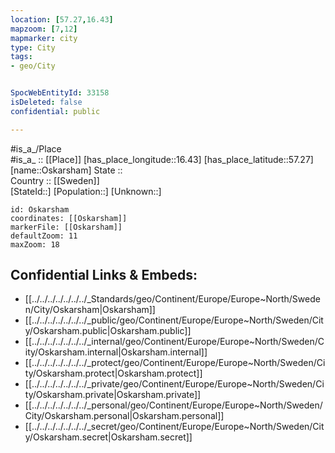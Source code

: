 ```yaml
---
location: [57.27,16.43] 
mapzoom: [7,12] 
mapmarker: city 
type: City
tags:
- geo/City


SpocWebEntityId: 33158
isDeleted: false
confidential: public

---
```

#is_a_/Place  
#is_a_ :: [[Place]] 
[has_place_longitude::16.43] 
[has_place_latitude::57.27] 
[name::Oskarsham] 
State ::  
Country :: [[Sweden]]  
[StateId::] 
[Population::] 
[Unknown::] 


```leaflet
id: Oskarsham
coordinates: [[Oskarsham]] 
markerFile: [[Oskarsham]] 
defaultZoom: 11 
maxZoom: 18
```


## Confidential Links & Embeds: 
- [[../../../../../../../_Standards/geo/Continent/Europe/Europe~North/Sweden/City/Oskarsham|Oskarsham]] 
- [[../../../../../../../_public/geo/Continent/Europe/Europe~North/Sweden/City/Oskarsham.public|Oskarsham.public]] 
- [[../../../../../../../_internal/geo/Continent/Europe/Europe~North/Sweden/City/Oskarsham.internal|Oskarsham.internal]] 
- [[../../../../../../../_protect/geo/Continent/Europe/Europe~North/Sweden/City/Oskarsham.protect|Oskarsham.protect]] 
- [[../../../../../../../_private/geo/Continent/Europe/Europe~North/Sweden/City/Oskarsham.private|Oskarsham.private]] 
- [[../../../../../../../_personal/geo/Continent/Europe/Europe~North/Sweden/City/Oskarsham.personal|Oskarsham.personal]] 
- [[../../../../../../../_secret/geo/Continent/Europe/Europe~North/Sweden/City/Oskarsham.secret|Oskarsham.secret]] 
